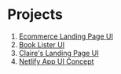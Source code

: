 
# Projects
1. [Ecommerce Landing Page UI](https://lyletimotheus.github.io/Web-Development-Projects/Frontend%20Projects/Megasum/Megasum/index.html)
2. [Book Lister UI](https://lyletimotheus.github.io/Web-Development-Projects/Frontend%20Projects/Booklist%20App/index.html)
3. [Claire's Landing Page UI](https://github.com/Lyletimotheus/Web-Development-Projects/Frontend%20Projects/Claire's%20Landing%20Page/index.html)
4. [Netlify App UI Concept](https://github.com/Lyletimotheus/Web-Development-Projects/Frontend%20Projects/Netlify%20App%20Deployment/index.html)

